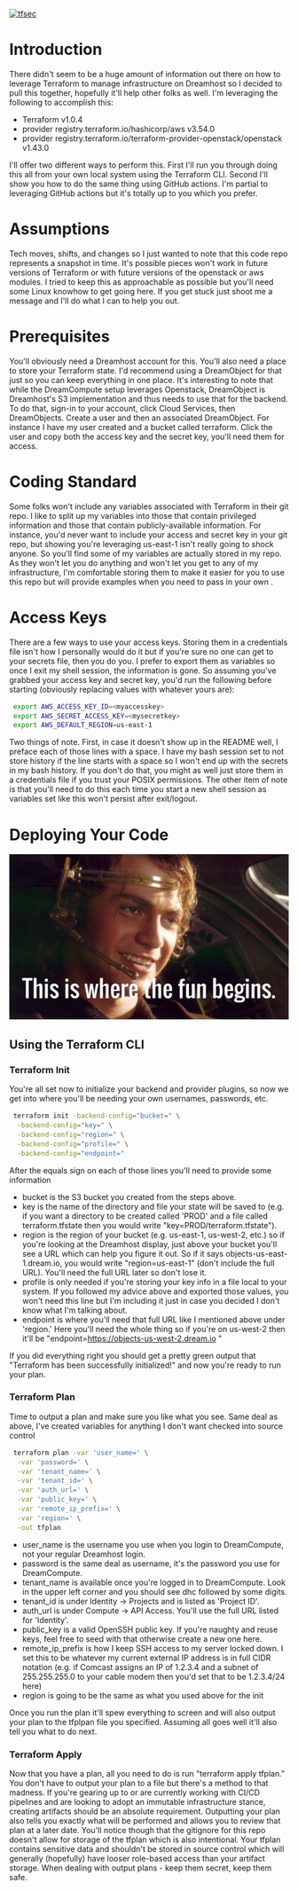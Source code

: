 [![tfsec](https://github.com/noahkrohn/dreamhost-terraform/actions/workflows/tfsec-analysis.yml/badge.svg)](https://github.com/noahkrohn/dreamhost-terraform/actions/workflows/tfsec-analysis.yml)
# Introduction
There didn't seem to be a huge amount of information out there on how to leverage Terraform to manage infrastructure on Dreamhost so I decided to pull this together, hopefully it'll help other folks as well. I'm leveraging the following to accomplish this:

* Terraform v1.0.4
* provider registry.terraform.io/hashicorp/aws v3.54.0
* provider registry.terraform.io/terraform-provider-openstack/openstack v1.43.0

I'll offer two different ways to perform this. First I'll run you through doing this all from your own local system using the Terraform CLI. Second I'll show you how to do the same thing using GitHub actions. I'm partial to leveraging GitHub actions but it's totally up to you which you prefer. 

# Assumptions
Tech moves, shifts, and changes so I just wanted to note that this code repo represents a snapshot in time. It's possible pieces won't work in future versions of Terraform or with future versions of the openstack or aws modules. I tried to keep this as approachable as possible but you'll need some Linux knowhow to get going here. If you get stuck just shoot me a message and I'll do what I can to help you out. 

# Prerequisites
You'll obviously need a Dreamhost account for this. You'll also need a place to store your Terraform state. I'd recommend using a DreamObject for that just so you can keep everything in one place. It's interesting to note that while the DreamCompute setup leverages Openstack, DreamObject is Dreamhost's S3 implementation and thus needs to use that for the backend. To do that, sign-in to your account, click Cloud Services, then DreamObjects. Create a user and then an associated DreamObject. For instance I have my user created and a bucket called terraform. Click the user and copy both the access key and the secret key, you'll need them for access. 

# Coding Standard
Some folks won't include any variables associated with Terraform in their git repo. I like to split up my variables into those that contain privileged information and those that contain publicly-available information. For instance, you'd never want to include your access and secret key in your git repo, but showing you're leveraging us-east-1 isn't really going to shock anyone. So you'll find some of my variables are actually stored in my repo. As they won't let you do anything and won't let you get to any of my infrastructure, I'm comfortable storing them to make it easier for you to use this repo but will provide examples when you need to pass in your own . 

# Access Keys
There are a few ways to use your access keys. Storing them in a credentials file isn't how I personally would do it but if you're sure no one can get to your secrets file, then you do you. I prefer to export them as variables so once I exit my shell session, the information is gone. So assuming you've grabbed your access key and secret key, you'd run the following before starting (obviously replacing values with whatever yours are):
```bash
 export AWS_ACCESS_KEY_ID=<myaccesskey>
 export AWS_SECRET_ACCESS_KEY=<mysecretkey>
 export AWS_DEFAULT_REGION=us-east-1
```
Two things of note. First, in case it doesn't show up in the README well, I preface each of those lines with a space. I have my bash session set to not store history if the line starts with a space so I won't end up with the secrets in my bash history. If you don't do that, you might as well just store them in a credentials file if you trust your POSIX permissions. The other item of note is that you'll need to do this each time you start a new shell session as variables set like this won't persist after exit/logout. 

# Deploying Your Code
![This is where the fun begins](.github/fun.jpg)

## Using the Terraform CLI
### Terraform Init
You're all set now to initialize your backend and provider plugins, so now we get into where you'll be needing your own usernames, passwords, etc. 
```bash
 terraform init -backend-config="bucket=" \
  -backend-config="key=" \
  -backend-config="region=" \
  -backend-config="profile=" \
  -backend-config="endpoint="
```
After the equals sign on each of those lines you'll need to provide some information
* bucket is the S3 bucket you created from the steps above.
* key is the name of the directory and file your state will be saved to (e.g. if you want a directory to be created called 'PROD' and a file called terraform.tfstate then you would write "key=PROD/terraform.tfstate").
* region is the region of your bucket (e.g. us-east-1, us-west-2, etc.) so if you're looking at the Dreamhost display, just above your bucket you'll see a URL which can help you figure it out. So if it says objects-us-east-1.dream.io, you would write "region=us-east-1" (don't include the full URL). You'll need the full URL later so don't lose it. 
* profile is only needed if you're storing your key info in a file local to your system. If you followed my advice above and exported those values, you won't need this line but I'm including it just in case you decided I don't know what I'm talking about. 
* endpoint is where you'll need that full URL like I mentioned above under 'region.' Here you'll need the whole thing so if you're on us-west-2 then it'll be "endpoint=https://objects-us-west-2.dream.io "

If you did everything right you should get a pretty green output that "Terraform has been successfully initialized!" and now you're ready to run your plan. 

### Terraform Plan
Time to output a plan and make sure you like what you see. Same deal as above, I've created variables for anything I don't want checked into source control
```bash
 terraform plan -var 'user_name=' \
  -var 'password=' \
  -var 'tenant_name=' \
  -var 'tenant_id=' \
  -var 'auth_url=' \
  -var 'public_key=' \
  -var 'remote_ip_prefix=' \
  -var 'region=' \
  -out tfplan
```
* user_name is the username you use when you login to DreamCompute, not your regular Dreamhost login.
* password is the same deal as username, it's the password you use for DreamCompute.
* tenant_name is available once you're logged in to DreamCompute. Look in the upper left corner and you should see dhc followed by some digits.
* tenant_id is under Identity -> Projects and is listed as 'Project ID'. 
* auth_url is under Compute -> API Access. You'll use the full URL listed for 'Identity'.
* public_key is a valid OpenSSH public key. If you're naughty and reuse keys, feel free to seed with that otherwise create a new one here. 
* remote_ip_prefix is how I keep SSH access to my server locked down. I set this to be whatever my current external IP address is in full CIDR notation (e.g. if Comcast assigns an IP of 1.2.3.4 and a subnet of 255.255.255.0 to your cable modem then you'd set that to be 1.2.3.4/24 here)
* region is going to be the same as what you used above for the init

Once you run the plan it'll spew everything to screen and will also output your plan to the tfplpan file you specified. Assuming all goes well it'll also tell you what to do next.

### Terraform Apply
Now that you have a plan, all you need to do is run "terraform apply tfplan." You don't have to output your plan to a file but there's a method to that madness. If you're gearing up to or are currently working with CI/CD pipelines and are looking to adopt an immutable infrastructure stance, creating artifacts should be an absolute requirement. Outputting your plan also tells you exactly what will be performed and allows you to review that plan at a later date. You'll notice though that the gitignore for this repo doesn't allow for storage of the tfplan which is also intentional. Your tfplan contains sensitive data and shouldn't be stored in source control which will generally (hopefully) have looser role-based access than your artifact storage. When dealing with output plans - keep them secret, keep them safe. 
